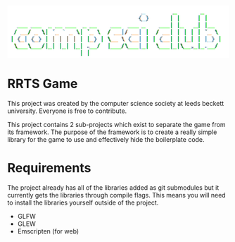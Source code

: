 ![logo](project/resources/csc-logo.png)

# RRTS Game
This project was created by the computer science society at leeds beckett university. Everyone is free to contribute.

This project contains 2 sub-projects which exist to separate the game from its framework. The purpose of the framework is to create a really simple library for the game to use and effectively hide the boilerplate code. 

# Requirements
The project already has all of the libraries added as git submodules but it currently gets the libraries through compile flags. This means you will need to install the libraries yourself outside of the project.
- GLFW
- GLEW
- Emscripten (for web)

 
